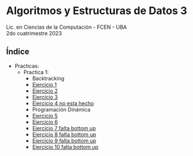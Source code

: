 # Algoritmos y Estructuras de Datos 3

Lic. en Ciencias de la Computación - FCEN - UBA\
2do cuatrimestre 2023

## Índice
- Practicas:
    - Practica 1:
        - Backtracking
        - [Ejercicio 1](practicas/practica%201/Ej_01.cpp)
        - [Ejercicio 2](practicas/practica%201/Ej_02.cpp)
        - [Ejercicio 3](practicas/practica%201/Ej_03.cpp)
        - [Ejercicio 4 no esta hecho](practicas/practica%201/Ej_04.cpp) 
        - Programación Dinámica
        - [Ejercicio 5](practicas/practica%201/Ej_05.cpp)
        - [Ejercicio 6](practicas/practica%201/Ej_06.cpp)
        - [Ejercicio 7 falta bottom up](practicas/practica%201/Ej_07.cpp)
        - [Ejercicio 8 falta bottom up](practicas/practica%201/Ej_08.cpp)
        - [Ejercicio 9 falta bottom up](practicas/practica%201/Ej_09.cpp)
        - [Ejercicio 10 falta bottom up](practicas/practica%201/Ej_10.cpp)
